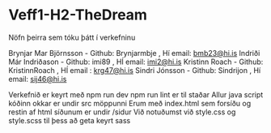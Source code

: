 # Veff1-H2-TheDream
Nöfn þeirra sem  tóku þátt í verkefninu

Brynjar Mar Björnsson - Github: Brynjarmbje , Hí email: bmb23@hi.is
Indriði Már Indriðason - Github: imi89 , HÍ email: imi2@hi.is
Kristinn Roach - Github: KristinnRoach , HÍ email : krg47@hi.is
Sindri Jónsson - Github: Sindrijon , Hí email: sij46@hi.is


Verkefnið er keyrt með npm run dev
npm run lint er til staðar
Allur java script kóðinn okkar er undir src möppunni
Erum með index.html sem forsíðu og restin af html síðunum er undir /sidur
Við notuðumst við style.css og style.scss til þess að geta keyrt sass

